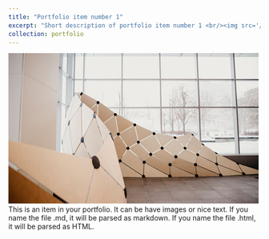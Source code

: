 ```yaml
---
title: "Portfolio item number 1"
excerpt: "Short description of portfolio item number 1 <br/><img src='/images/GDP.png'>"
collection: portfolio
---
```

<img src='images/GDP.JPG'>
This is an item in your portfolio. It can be have images or nice text. If you name the file .md, it will be parsed as markdown. If you name the file .html, it will be parsed as HTML. 
